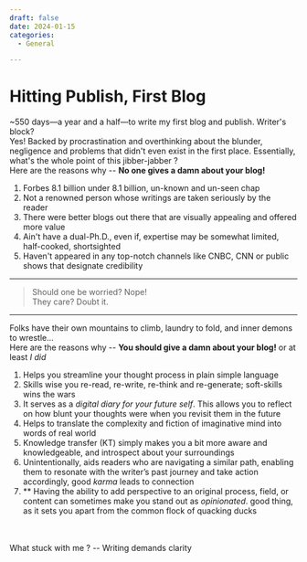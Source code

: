 ```yaml
---
draft: false
date: 2024-01-15
categories:
  - General

---
```


# Hitting Publish, First Blog

<!-- more -->
~550 days—a year and a half—to write my first blog and publish. Writer's block? <br> Yes! Backed by procrastination and overthinking
about the blunder, negligence and problems that didn't even exist in the first place. Essentially, what's the whole point of this
jibber-jabber ? <br>Here are the reasons why -- **No one gives a damn about your blog!**

1. Forbes 8.1 billion under 8.1 billion, un-known and un-seen chap
2. Not a renowned person whose writings are taken seriously by the reader
3. There were better blogs out there that are visually appealing and offered more value
4. Ain't have a dual-Ph.D., even if, expertise may be somewhat limited, half-cooked, shortsighted
5. Haven't appeared in any top-notch channels like CNBC, CNN or public shows that designate credibility

------
> Should one be worried? Nope!  
> They care? Doubt it.
------

Folks have their own mountains to climb, laundry to fold, and inner demons to wrestle... <br>
Here are the reasons why -- **You should give a damn about your blog!** or at least _I did_

1. Helps you streamline your thought process in plain simple language
2. Skills wise you re-read, re-write, re-think and re-generate; soft-skills wins the wars
3. It serves as a _digital diary for your future self_. This allows you to reflect on how blunt your thoughts were when
   you revisit them in the future 
4. Helps to translate the complexity and fiction of imaginative mind into words of real world
5. Knowledge transfer (KT) simply makes you a bit more aware and knowledgeable, and introspect about your surroundings
6. Unintentionally, aids readers who are navigating a similar path, enabling them to resonate with the writer’s
   past journey and take action accordingly, good _karma_ leads to connection
7. ** Having the ability to add perspective to an original process, field, or content can sometimes make you stand out as
   _opinionated_. good thing, as it sets you apart from the common flock of quacking ducks

<br>
<br>
What stuck with me ? -- Writing demands clarity
